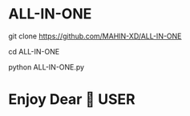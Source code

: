 # ALL-IN-ONE

git clone https://github.com/MAHIN-XD/ALL-IN-ONE

cd ALL-IN-ONE

python ALL-IN-ONE.py


# Enjoy Dear 💝 USER 
